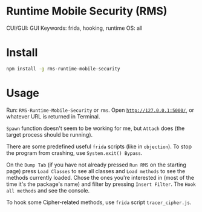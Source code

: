 # Runtime Mobile Security (RMS)

CUI/GUI: GUI
Keywords: frida, hooking, runtime
OS: all

# Install

```bash
npm install -g rms-runtime-mobile-security
```

# Usage

Run: `RMS-Runtime-Mobile-Security` or `rms`. Open [`http://127.0.0.1:5000/`](http://127.0.0.1:5000/), or whatever URL is returned in Terminal.

`Spawn` function doesn't seem to be working for me, but `Attach` does (the target process should be running).

There are some predefined useful `frida` scripts (like in `objection`). To stop the program from crashing, use `System.exit() Bypass`. 

On the `Dump Tab` (if you have not already pressed `Run RMS` on the starting page) press `Load Classes` to see all classes and `Load methods`  to see the methods currently loaded. Chose the ones you're interested in (most of the time it's the package's name) and filter by pressing `Insert Filter`. The `Hook all methods` and see the console.

To hook some Cipher-related methods, use `frida` script `tracer_cipher.js`.